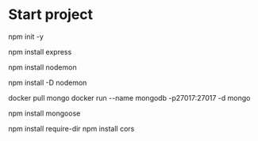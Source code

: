 # Start project

npm init -y

npm install express

npm install nodemon

npm install -D nodemon

docker pull mongo
docker run --name mongodb -p27017:27017 -d mongo

npm install mongoose

npm install require-dir
npm install cors
